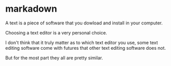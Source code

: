# markadown
A text is a piece of software that you dowload and install in your computer.

Choosing a text editor is a very personal choice.

I don't think that it truly matter as to which text editor you use, some text editing software come with futures that other text editing software does not.

But for the most part they all are pretty similar.

